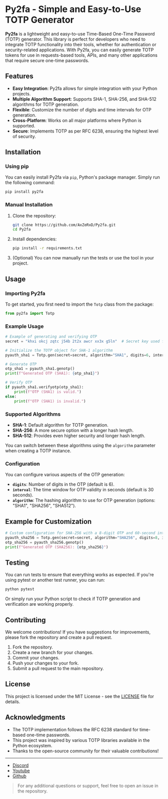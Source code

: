 # Py2fa - Simple and Easy-to-Use TOTP Generator

**Py2fa** is a lightweight and easy-to-use Time-Based One-Time Password (TOTP) generator. This library is perfect for developers who need to integrate TOTP functionality into their tools, whether for authentication or security-related applications. With Py2fa, you can easily generate TOTP tokens for use in requests-based tools, APIs, and many other applications that require secure one-time passwords.

## Features

- **Easy Integration**: Py2fa allows for simple integration with your Python projects.
- **Multiple Algorithm Support**: Supports SHA-1, SHA-256, and SHA-512 algorithms for TOTP generation.
- **Flexible**: Customize the number of digits and time intervals for OTP generation.
- **Cross-Platform**: Works on all major platforms where Python is supported.
- **Secure**: Implements TOTP as per RFC 6238, ensuring the highest level of security.

## Installation

### Using pip

You can easily install Py2fa via `pip`, Python's package manager. Simply run the following command:

```bash
pip install py2fa
```

### Manual Installation

1. Clone the repository:
   ```bash
   git clone https://github.com/AxZeRxD/Py2fa.git
   cd Py2fa
   ```

2. Install dependencies:
   ```bash
   pip install -r requirements.txt
   ```

3. (Optional) You can now manually run the tests or use the tool in your project.

## Usage

### Importing Py2fa

To get started, you first need to import the `Totp` class from the package:

```python
from py2fa import Totp
```

### Example Usage

```python
# Example of generating and verifying OTP
secret = "khxi okcj zqtc j54b 2t2x awcr xx3x g5ln"  # Secret key used for TOTP generation

# Initialize the TOTP object for SHA-1 algorithm
pyauth_sha1 = Totp.gen(secret=secret, algorithm="SHA1", digits=6, interval=30)

# Generate OTP
otp_sha1 = pyauth_sha1.genotp()
print(f"Generated OTP (SHA1): {otp_sha1}")

# Verify OTP
if pyauth_sha1.verifyotp(otp_sha1):
    print(f"OTP (SHA1) is valid.")
else:
    print(f"OTP (SHA1) is invalid.")
```

### Supported Algorithms

- **SHA-1**: Default algorithm for TOTP generation.
- **SHA-256**: A more secure option with a longer hash length.
- **SHA-512**: Provides even higher security and longer hash length.

You can switch between these algorithms using the `algorithm` parameter when creating a TOTP instance.

### Configuration

You can configure various aspects of the OTP generation:

- **`digits`**: Number of digits in the OTP (default is 6).
- **`interval`**: The time window for OTP validity in seconds (default is 30 seconds).
- **`algorithm`**: The hashing algorithm to use for OTP generation (options: "SHA1", "SHA256", "SHA512").

## Example for Customization

```python
# Custom configuration for SHA-256 with a 8-digit OTP and 60-second interval
pyauth_sha256 = Totp.gen(secret=secret, algorithm="SHA256", digits=8, interval=60)
otp_sha256 = pyauth_sha256.genotp()
print(f"Generated OTP (SHA256): {otp_sha256}")
```

## Testing

You can run tests to ensure that everything works as expected. If you're using pytest or another test runner, you can run:

```bash
python pytest
```

Or simply run your Python script to check if TOTP generation and verification are working properly.

## Contributing

We welcome contributions! If you have suggestions for improvements, please fork the repository and create a pull request.

1. Fork the repository.
2. Create a new branch for your changes.
3. Commit your changes.
4. Push your changes to your fork.
5. Submit a pull request to the main repository.

## License

This project is licensed under the MIT License - see the [LICENSE](LICENSE) file for details.

## Acknowledgments

- The TOTP implementation follows the RFC 6238 standard for time-based one-time passwords.
- This project was inspired by various TOTP libraries available in the Python ecosystem.
- Thanks to the open-source community for their valuable contributions!

---

- [Discord](https://discord.gg/programmer)
- [Youtube](https://youtube.com/@nukersop)
- [Github](https://github.com/AxZeRxD)

> For any additional questions or support, feel free to open an issue in the repository.
